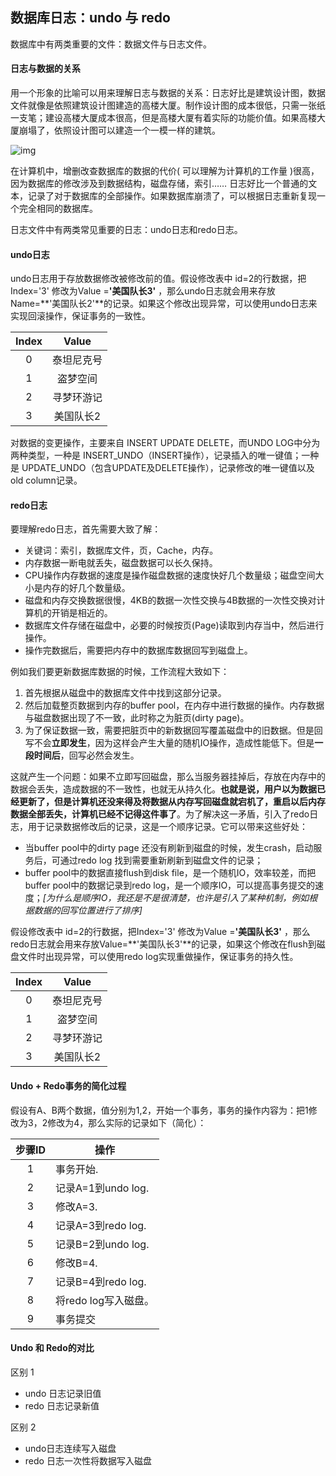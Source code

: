 

## 数据库日志：undo 与 redo



数据库中有两类重要的文件：数据文件与日志文件。

#### 日志与数据的关系

用一个形象的比喻可以用来理解日志与数据的关系：日志好比是建筑设计图，数据文件就像是依照建筑设计图建造的高楼大厦。制作设计图的成本很低，只需一张纸一支笔；建设高楼大厦成本很高，但是高楼大厦有着实际的功能价值。如果高楼大厦崩塌了，依照设计图可以建造一个一模一样的建筑。

![img](https://www.fsi.com.my/wp-content/uploads/2009/08/%E5%BB%BA%E7%AD%91%E8%AE%BE%E8%AE%A1.jpg)

在计算机中，增删改查数据库的数据的代价( 可以理解为计算机的工作量 )很高，因为数据库的修改涉及到数据结构，磁盘存储，索引…… 日志好比一个普通的文本，记录了对于数据库的全部操作。如果数据库崩溃了，可以根据日志重新复现一个完全相同的数据库。

日志文件中有两类常见重要的日志：undo日志和redo日志。

####  undo日志

undo日志用于存放数据修改被修改前的值。假设修改表中 id=2的行数据，把Index='3' 修改为Value =**'美国队长3'** ，那么undo日志就会用来存放Name=**'美国队长2'**的记录。如果这个修改出现异常，可以使用undo日志来实现回滚操作，保证事务的一致性。

| Index |   Value    |
| :---: | :--------: |
|   0   | 泰坦尼克号 |
|   1   |  盗梦空间  |
|   2   | 寻梦环游记 |
|   3   | 美国队长2  |



对数据的变更操作，主要来自 INSERT UPDATE DELETE，而UNDO LOG中分为两种类型，一种是 INSERT_UNDO（INSERT操作），记录插入的唯一键值；一种是 UPDATE_UNDO（包含UPDATE及DELETE操作），记录修改的唯一键值以及old column记录。





#### redo日志

要理解redo日志，首先需要大致了解：

* 关键词：索引，数据库文件，页，Cache，内存。
* 内存数据一断电就丢失，磁盘数据可以长久保持。
* CPU操作内存数据的速度是操作磁盘数据的速度快好几个数量级；磁盘空间大小是内存的好几个数量级。
* 磁盘和内存交换数据很慢，4KB的数据一次性交换与4B数据的一次性交换对计算机的开销是相近的。
* 数据库文件存储在磁盘中，必要的时候按页(Page)读取到内存当中，然后进行操作。
* 操作完数据后，需要把内存中的数据库数据回写到磁盘上。



例如我们要更新数据库数据的时候，工作流程大致如下：

1. 首先根据从磁盘中的数据库文件中找到这部分记录。
2. 然后加载整页数据到内存的buffer pool，在内存中进行数据的操作。内存数据与磁盘数据出现了不一致，此时称之为脏页(dirty page)。
3. 为了保证数据一致，需要把脏页中的新数据回写覆盖磁盘中的旧数据。但是回写不会**立即发生**，因为这样会产生大量的随机IO操作，造成性能低下。但是**一段时间后**，回写必然会发生。



这就产生一个问题：如果不立即写回磁盘，那么当服务器挂掉后，存放在内存中的数据会丢失，造成数据的不一致性，也就无从持久化。**也就是说，用户以为数据已经更新了，但是计算机还没来得及将数据从内存写回磁盘就宕机了，重启以后内存数据全部丢失，计算机已经不记得这件事了**。为了解决这一矛盾，引入了redo日志，用于记录数据修改后的记录，这是一个顺序记录。它可以带来这些好处：

- 当buffer pool中的dirty page 还没有刷新到磁盘的时候，发生crash，启动服务后，可通过redo log 找到需要重新刷新到磁盘文件的记录；
- buffer pool中的数据直接flush到disk file，是一个随机IO，效率较差，而把buffer pool中的数据记录到redo log，是一个顺序IO，可以提高事务提交的速度；*[为什么是顺序IO，我还是不是很清楚，也许是引入了某种机制，例如根据数据的回写位置进行了排序]*



假设修改表中 id=2的行数据，把Index='3' 修改为Value =**'美国队长3'**  ，那么redo日志就会用来存放Value=**'美国队长3'**的记录，如果这个修改在flush到磁盘文件时出现异常，可以使用redo log实现重做操作，保证事务的持久性。

| Index |   Value    |
| :---: | :--------: |
|   0   | 泰坦尼克号 |
|   1   |  盗梦空间  |
|   2   | 寻梦环游记 |
|   3   | 美国队长2  |





####  **Undo + Redo事务的简化过程**

 假设有A、B两个数据，值分别为1,2，开始一个事务，事务的操作内容为：把1修改为3，2修改为4，那么实际的记录如下（简化）：

| 步骤ID | 操作                 |
| :----: | -------------------- |
|   1    | 事务开始.            |
|   2    | 记录A=1到undo log.   |
|   3    | 修改A=3.             |
|   4    | 记录A=3到redo log.   |
|   5    | 记录B=2到undo log.   |
|   6    | 修改B=4.             |
|   7    | 记录B=4到redo log.   |
|   8    | 将redo log写入磁盘。 |
|   9    | 事务提交             |



#### Undo 和 Redo的对比

区别 1

* undo 日志记录旧值
*  redo  日志记录新值

区别 2

* undo日志连续写入磁盘
* redo 日志一次性将数据写入磁盘





